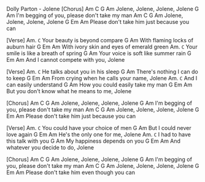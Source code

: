 Dolly Parton - Jolene
[Chorus]
Am      C       G       Am
Jolene, Jolene, Jolene, Jolene
G                                  Am
I'm begging of you, please don't take my man
Am      C       G      Am
Jolene, Jolene, Jolene, Jolene
G                   Em             Am
Please don't take him just because you can

[Verse]
Am. `C`
Your beauty is beyond compare
G                Am
With flaming locks of auburn hair
G             Em              Am
With ivory skin and eyes of emerald green
Am. `C`
Your smile is like a breath of spring
G                  Am
Your voice is soft like summer rain
G         Em             Am
And I cannot compete with you, Jolene

[Verse]
Am. `C`
He talks about you in his sleep
G                Am
There's nothing I can do to keep
G             Em               Am
From crying when he calls your name, Jolene
Am. `C`
And I can easily understand
G                 Am
How you could easily take my man
G                  Em           Am
But you don't know what he means to me, Jolene

[Chorus]
Am      C       G       Am
Jolene, Jolene, Jolene, Jolene
G                                 Am
I'm begging of you, please don't take my man
Am      C       G       Am
Jolene, Jolene, Jolene, Jolene
G                    Em             Am
Please don't take him just because you can

[Verse]
Am. `C`
You could have your choice of men
G              Am
But I could never love again
G           Em           Am
He's the only one for me, Jolene
Am. `C`
I had to have this talk with you
G           Am
My happiness depends on you
G          Em            Am
And whatever you decide to do, Jolene

[Chorus]
Am      C       G       Am
Jolene, Jolene, Jolene, Jolene
G                                 Am
I'm begging of you, please don't take my man
Am      C       G       Am
Jolene, Jolene, Jolene, Jolene
G                    Em            Am
Please don't take him even though you can